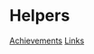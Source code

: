 

# Helpers
[Achievements](www.notion.so/72f49dc4-96bf-45b5-9985-073c66c11cb5)
[Links](www.notion.so/9d45927b-dc70-45f6-ba66-128bb0b86ff7)